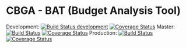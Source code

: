 # CBGA - BAT (Budget Analysis Tool)

Development: [![Build Status development](https://travis-ci.org/cbgaindia/bat.svg?branch=development)](https://travis-ci.org/cbgaindia/bat) [![Coverage Status](https://coveralls.io/repos/github/cbgaindia/bat/badge.svg?branch=development)](https://coveralls.io/github/cbgaindia/bat?branch=development)
Master:      [![Build Status](https://travis-ci.org/cbgaindia/bat.svg?branch=master)](https://travis-ci.org/cbgaindia/bat) [![Coverage Status](https://coveralls.io/repos/github/cbgaindia/bat/badge.svg?branch=master)](https://coveralls.io/github/cbgaindia/bat?branch=master)
Production:  [![Build Status](https://travis-ci.org/cbgaindia/bat.svg?branch=production)](https://travis-ci.org/cbgaindia/bat) [![Coverage Status](https://coveralls.io/repos/github/cbgaindia/bat/badge.svg?branch=production)](https://coveralls.io/github/cbgaindia/bat?branch=production)
